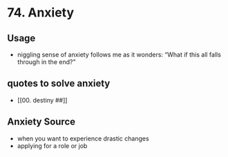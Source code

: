 
# 74. Anxiety

## Usage
- niggling sense of anxiety follows me as it wonders: “What if this all falls through in the end?”

## quotes to solve anxiety
- [[00. destiny ##]]


## Anxiety Source
- when you want to experience drastic changes
- applying for a role or job
